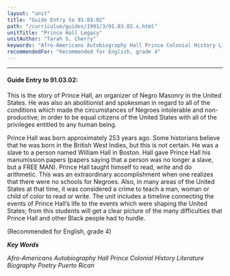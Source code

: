 ```yaml
---
layout: "unit"
title: "Guide Entry to 91.03.02"
path: "/curriculum/guides/1991/3/91.03.02.x.html"
unitTitle: "Prince Hall Legacy"
unitAuthor: "Tarah S. Cherry"
keywords: "Afro-Americans Autobiography Hall Prince Colonial History Literature Biography Poetry Puerto Rican"
recommendedFor: "Recommended for English, grade 4"
---
```

<body>
<hr/>
<h4>
Guide Entry to 91.03.02:
</h4>
This is the story of Prince Hall, an organizer of Negro Masonry in the United States. He was also an abolitionist and spokesman in regard to all of the conditions which made the circumstances of Negroes intolerable and non-productive; in order to be equal citizens of the United States with all of the privileges entitled to any human being.
<p>
Prince Hall was born approximately 253 years ago. Some historians believe that he was born in the British West Indies, but this is not certain. He was a slave to a person named William Hall in Boston. Hall gave Prince Hall his manumission papers (papers saying that a person was no longer a slave, but a FREE MAN). Prince Hall taught himself to read, write and do arithmetic. This was an extraordinary accomplishment when one realizes that there were no schools for Negroes. Also, in many areas of the United States at that time, it was considered a crime to teach a man, woman or child of color to read or write. The unit includes a timeline connecting the events of Prince Hall’s life to the events which were shaping the United States; from this students will get a clear picture of the many difficulties that Prince Hall and other Black people had to hurdle.
</p>
<p>
(Recommended for English, grade 4)
</p>
<p>
<b>
<i>
Key Words
</i>
</b>
<br/>
</p>
<p>
<i>
Afro-Americans Autobiography Hall Prince Colonial History Literature Biography Poetry Puerto Rican
</i>
</p>
</body>
